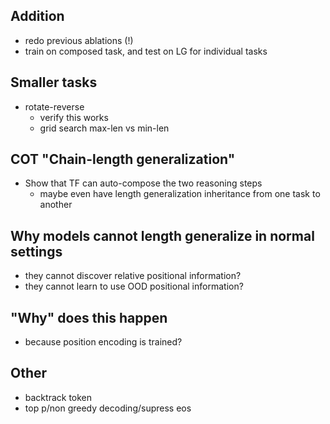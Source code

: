 ## Addition
- redo previous ablations (!)
- train on composed task, and test on LG for individual tasks

## Smaller tasks
- rotate-reverse
  - verify this works
  - grid search max-len vs min-len

## COT "Chain-length generalization"
- Show that TF can auto-compose the two reasoning steps
  - maybe even have length generalization inheritance from one task to another

## Why models cannot length generalize in normal settings
- they cannot discover relative positional information? 
- they cannot learn to use OOD positional information? 

## "Why" does this happen
- because position encoding is trained? 

## Other
- backtrack token
- top p/non greedy decoding/supress eos

